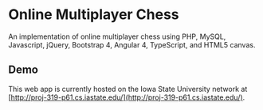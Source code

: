 # Online Multiplayer Chess

An implementation of online multiplayer chess using PHP, MySQL, Javascript, jQuery, Bootstrap 4, Angular 4, TypeScript, and HTML5 canvas.

## Demo

This web app is currently hosted on the Iowa State University network at [http://proj-319-p61.cs.iastate.edu/](http://proj-319-p61.cs.iastate.edu/).
